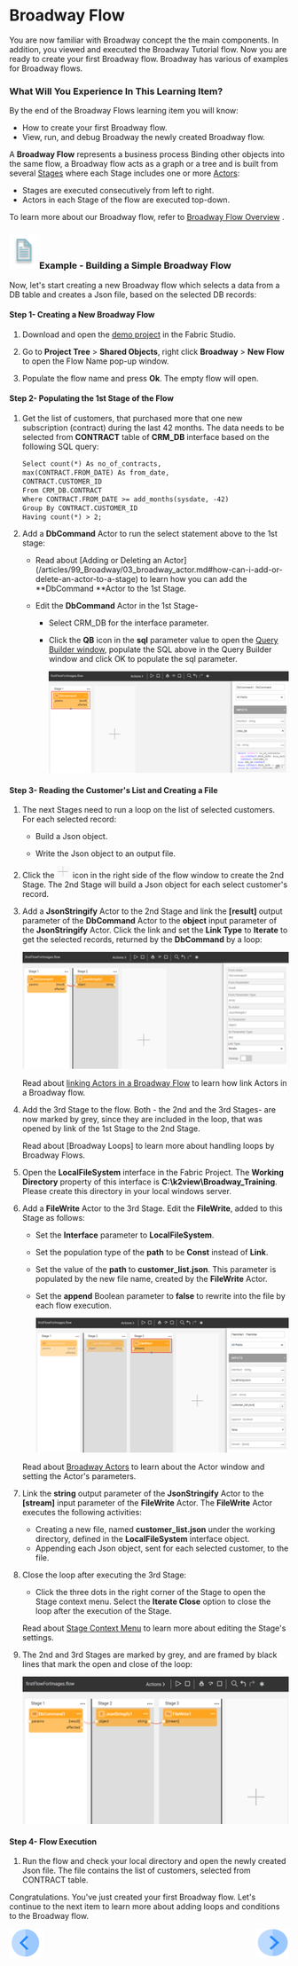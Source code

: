 # Broadway Flow 

You are now familiar with Broadway concept the the main components. In addition, you viewed and executed the Broadway Tutorial flow. Now you are ready to create your first Broadway flow. Broadway has various of examples for Broadway flows. 

### What Will You Experience In This Learning Item?

By the end of the Broadway Flows learning item you will know:

- How to create your first Broadway flow.
- View, run, and debug Broadway the newly created Broadway flow.

A **Broadway Flow** represents a business process Binding other objects into the same flow, a Broadway flow acts as a graph or a tree and is built from several [Stages](https://github.com/k2view-academy/K2View-Academy/blob/KB_DROP2_99_BROADWAY_Nataly/articles/99_Broadway/19_broadway_flow_stages.md) where each Stage includes one or more [Actors](https://github.com/k2view-academy/K2View-Academy/blob/KB_DROP2_99_BROADWAY_Nataly/articles/99_Broadway/03_broadway_actor.md):

- Stages are executed consecutively from left to right.
- Actors in each Stage of the flow are executed top-down.

To learn more about our Broadway flow, refer to [Broadway Flow Overview](/articles/99_Broadway/16_broadway_flow_overview.md) .

### ![](/academy/Training_Level_1/03_fabric_basic_LU/images/example.png)Example - Building a Simple Broadway Flow

Now, let's start creating a new Broadway flow which selects a data from a DB table and creates a Json file, based on the selected DB records:

#### Step 1- Creating a New Broadway Flow

1. Download and open the [demo project](/articles/demo_project) in the Fabric Studio. 

2. Go to **Project Tree** > **Shared Objects**, right click **Broadway** > **New Flow** to open the Flow Name pop-up window.

3. Populate the flow name and press **Ok**. The empty flow will open.

#### Step 2- Populating the 1st Stage of the Flow

1. Get the list of customers,  that purchased more that one new subscription (contract) during the last 42 months. The data needs to be selected from **CONTRACT** table of **CRM_DB** interface based on the following SQL query:

     ```
     Select count(*) As no_of_contracts,
     max(CONTRACT.FROM_DATE) As from_date,
     CONTRACT.CUSTOMER_ID
     From CRM_DB.CONTRACT
     Where CONTRACT.FROM_DATE >= add_months(sysdate, -42)
     Group By CONTRACT.CUSTOMER_ID
     Having count(*) > 2;
     ```

 2. Add a **DbCommand** Actor to run the select statement above to the 1st stage: 

       -  Read about [Adding or Deleting an Actor] (/articles/99_Broadway/03_broadway_actor.md#how-can-i-add-or-delete-an-actor-to-a-stage) to learn how you can add the **DbCommand **Actor to the 1st Stage.

       - Edit the **DbCommand** Actor in the 1st Stage-

         - Select CRM_DB for the interface parameter.

         - Click the **QB** icon in the **sql** parameter value to open the [Query Builder window](/articles/11_query_builder/02_query_builder_window.md), populate the SQL above in the Query Builder window and click OK to populate the sql parameter.

           ![DbCommand-Example](/academy/Training_Level_1/99_Broadway/images/MyFirstFlow_Example_Stage1.png)

#### Step 3- Reading the Customer's List and Creating a File
1. The next Stages need to run a loop on the list of selected customers. For each selected record: 

   - Build a Json object.

   - Write the Json object to an output file.

2. Click the ![plus](/academy/Training_Level_1/99_Broadway/images/plus_icon.png) icon in the right side of the flow window to create the 2nd Stage. The 2nd Stage will build a Json object for each select customer's record.

3. Add a **JsonStringify** Actor to the 2nd Stage and link the **[result]** output parameter of the **DbCommand** Actor  to the **object** input parameter of the **JsonStringify** Actor. Click the link and set the **Link Type** to **Iterate** to get the selected records, returned by the **DbCommand** by a loop:

   ![JsonStringify](/academy/Training_Level_1/99_Broadway/images/MyFirstFlow_Example_Stage2.png)

   Read about [linking Actors in a Broadway Flow](/articles/99_Broadway/20_broadway_flow_linking_actors.md) to learn how link Actors in a Broadway flow.

4. Add the 3rd Stage to the flow. Both - the 2nd and the 3rd Stages- are now marked by grey, since they are included in the loop, that was opened by link of the 1st Stage to the 2nd Stage. 

   Read about [Broadway Loops] to learn more about handling loops by Broadway Flows. 

5. Open the **LocalFileSystem** interface in the Fabric Project. The **Working Directory** property of this interface is **C:\k2view\Broadway_Training**. Please create this directory in your local windows server.

6. Add a **FileWrite** Actor to the 3rd Stage. Edit the **FileWrite**, added to this Stage as follows:

   - Set the **Interface** parameter to **LocalFileSystem**. 

   - Set the population type of the **path** to be **Const** instead of **Link**.

   - Set the value of the **path** to **customer_list.json**. This parameter is populated by the new file name, created by the **FileWrite** Actor.

   - Set the **append** Boolean parameter to **false** to rewrite into the file by each flow execution.

     ![FileWrite](/academy/Training_Level_1/99_Broadway/images/MyFirstFlow_Example_Stage3.png)

   Read about [Broadway Actors](/articles/99_Broadway/03_broadway_actor.md) to learn about the Actor window and setting the Actor's parameters. 

7. Link the **string** output parameter of the **JsonStringify** Actor to the **[stream]** input parameter of the **FileWrite** Actor. The **FileWrite** Actor executes the following activities:

   - Creating a new file, named **customer_list.json** under the working directory, defined in the **LocalFileSystem** interface object.
   - Appending each Json object, sent for each selected customer, to the file.

8. Close the loop after executing the 3rd Stage:

   - Click the three dots in the right corner of the Stage to open the Stage context menu. Select the **Iterate Close** option to close the loop after the execution of the Stage.

    Read about [Stage Context Menu](/articles/99_Broadway/18_broadway_flow_window.md#stage-context-menu)  to learn more about editing the Stage's settings.

9. The 2nd and 3rd Stages are marked by grey, and are framed by black lines that mark the open and close of the loop:

   ![image](/academy/Training_Level_1/99_Broadway/images/MyFirstFlow_Example_Stage3_close_loop.png)

#### Step 4- Flow Execution

1. Run the flow and check your local directory and open the newly created Json file. The file contains the list of customers, selected from CONTRACT table.



Congratulations. You've just created your first Broadway flow. Let's continue to the next item to learn more about adding loops and conditions to the Broadway flow.

[![Previous](/articles/images/Previous.png)](/academy/Training_Level_1/99_Broadway/04_broadway_tutorials.md)[<img align="right" width="60" height="54" src="/articles/images/Next.png">](/academy/Training_Level_1/99_Broadway/06_broadway_flow_adding_loops_and_conditions.md)

